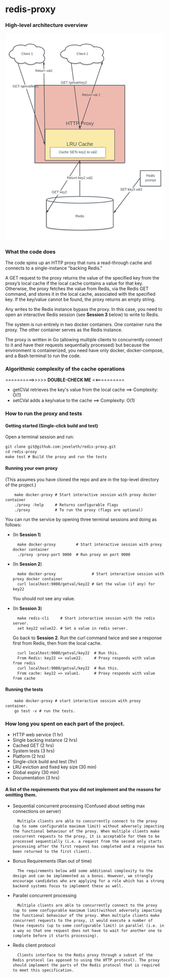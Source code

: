 # redis-proxy

### High-level architecture overview
![alt text](ProxyArchitecture.png "Proxy Architecture")

### What the code does
The code spins up an HTTP proxy that runs a read-through cache and connects to a single-instance "backing Redis."

A GET request to the proxy returns the value of the specified key from the proxy’s local cache if the local cache contains a value for that key. Otherwise, the proxy fetches the value from Redis, via the Redis GET command, and stores it in the local cache, associated with the specified key. If the key/value cannot be found, the proxy returns an empty string.

Any writes to the Redis instance bypass the proxy. In this case, you need to open an interactive Redis session (see **Session 3** below) to write to Redis.

The system is run entirely in two docker containers. One container runs the proxy. The other container serves as the Redis instance.

The proxy is written in Go (allowing multiple clients to concurrently connect to it and have their requests sequentially processed) but because the environment is containerized, you need have only docker, docker-compose, and a Bash terminal to run the code.

### Algorithmic complexity of the cache operations
==========>>>>> **DOUBLE-CHECK ME** <<==========

* getCVal retrieves the key's value from the local cache ==> Complexity: O(1)
* setCVal adds a key/value to the cache ==> Complexity: O(1)

### How to run the proxy and tests

#### Getting started (Single-click build and test)
Open a terminal session and run:

    git clone git@github.com:jeveleth/redis-proxy.git
    cd redis-proxy
    make test # Build the proxy and run the tests

#### Running your own proxy
(This assumes you have cloned the repo and are in the top-level directory of the project.)

        make docker-proxy # Start interactive session with proxy docker container
        ./proxy -help     # Returns configurable flags
        ./proxy           # To run the proxy (flags are optional)

 You can run the service by opening three terminal sessions and doing as follows:
* (In **Session 1**)

        make docker-proxy         # Start interactive session with proxy docker container
        ./proxy -proxy-port 9000  # Run proxy on port 9000

* (In **Session 2**)

        make docker-proxy                # Start interactive session with proxy docker container
        curl localhost:9000/getval/key22 # Get the value (if any) for key22

    You should *not* see any value.

* (In **Session 3**)

        make redis-cli     # Start interactive session with the redis server.
        set key22 value22. # Set a value in redis server.

    Go back to **Session 2**. Run the curl command twice and see a response first from Redis, then from the local cache.

        curl localhost:9000/getval/key22  # Run this.
        From Redis: key22 => value22.     # Proxy responds with value from redis
        curl localhost:9000/getval/key22  # Run this.
        From cache: key22 => value1.      # Proxy responds with value from cache

#### Running the tests

        make docker-proxy # start interactive session with proxy container.
        go test -v # run the tests.

### How long you spent on each part of the project.
* HTTP web service (1 hr)
* Single backing instance (2 hrs)
* Cached GET (2 hrs)
* System tests (3 hrs)
* Platform (2 hrs)
* Single-click build and test (1hr)
* LRU eviction and fixed key size (30 min)
* Global expiry (30 min)
* Documentation (3 hrs)

#### A list of the requirements that you did not implement and the reasons for omitting them.
* Sequential concurrent processing (Confused about setting max connections on server)

        Multiple clients are able to concurrently connect to the proxy (up to some configurable maximum limit) without adversely impacting the functional behaviour of the proxy. When multiple clients make concurrent requests to the proxy, it is acceptable for them to be processed sequentially (i.e. a request from the second only starts processing after the first request has completed and a response has been returned to the first client).

* Bonus Requirements (Ran out of time)

        The requirements below add some additional complexity to the design and can be implemented as a bonus. However, we strongly encourage candidates who are applying for a role which has a strong backend systems focus to implement these as well.

* Parallel concurrent processing

        Multiple clients are able to concurrently connect to the proxy (up to some configurable maximum limit)without adversely impacting the functional behaviour of the proxy. When multiple clients make concurrent requests to the proxy, it would execute a number of these requests (up to some configurable limit) in parallel (i.e. in a way so that one request does not have to wait for another one to complete before it starts processing).

* Redis client protocol

        Clients interface to the Redis proxy through a subset of the Redis protocol (as opposed to using the HTTP protocol). The proxy should implement the parts of the Redis protocol that is required to meet this specification.